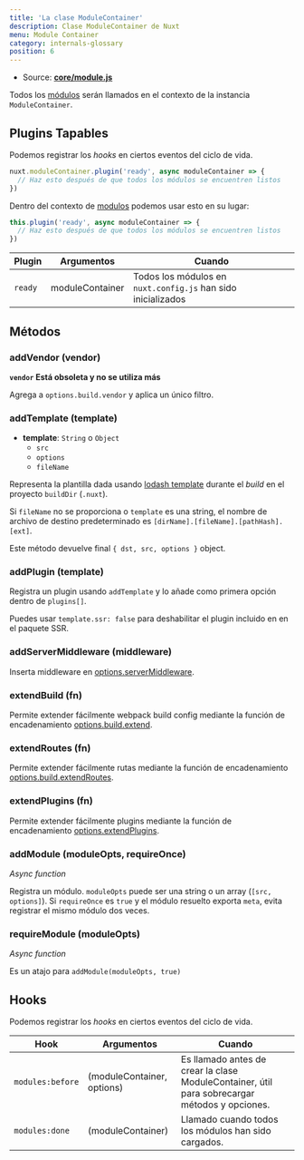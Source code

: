 ```yaml
---
title: 'La clase ModuleContainer'
description: Clase ModuleContainer de Nuxt
menu: Module Container
category: internals-glossary
position: 6
---
```


- Source: **[core/module.js](https://github.com/nuxt/nuxt.js/blob/dev/packages/core/src/module.js)**

Todos los [módulos](/docs/2.x/directory-structure/modules) serán llamados en el contexto de la instancia `ModuleContainer`.

## Plugins Tapables

Podemos registrar los _hooks_ en ciertos eventos del ciclo de vida.

```js
nuxt.moduleContainer.plugin('ready', async moduleContainer => {
  // Haz esto después de que todos los módulos se encuentren listos
})
```

Dentro del contexto de [modulos](/docs/2.x/x/directory-structure/modules) podemos usar esto en su lugar:

```js
this.plugin('ready', async moduleContainer => {
  // Haz esto después de que todos los módulos se encuentren listos
})
```

| Plugin  | Argumentos      | Cuando                                                       |
| ------- | --------------- | ------------------------------------------------------------ |
| `ready` | moduleContainer | Todos los módulos en `nuxt.config.js` han sido inicializados |

## Métodos

### addVendor (vendor)

**`vendor` Está obsoleta y no se utiliza más**

Agrega a `options.build.vendor` y aplica un único filtro.

### addTemplate (template)

- **template**: `String` o `Object`
  - `src`
  - `options`
  - `fileName`

Representa la plantilla dada usando [lodash template](https://lodash.com/docs/4.17.4#template) durante el _build_ en el proyecto `buildDir` (`.nuxt`).

Si `fileName` no se proporciona o `template` es una string, el nombre de archivo de destino predeterminado es `[dirName].[fileName].[pathHash].[ext]`.

Este método devuelve final `{ dst, src, options }` object.

### addPlugin (template)

Registra un plugin usando `addTemplate` y lo añade como primera opción dentro de `plugins[]`.

Puedes usar `template.ssr: false` para deshabilitar el plugin incluido en en el paquete SSR.

### addServerMiddleware (middleware)

Inserta middleware en [options.serverMiddleware](/docs/2.x/x/configuration-glossary/configuration-servermiddleware).

### extendBuild (fn)

Permite extender fácilmente webpack build config mediante la función de encadenamiento [options.build.extend](/docs/2.x/x/configuration-glossary/configuration-build#extend).

### extendRoutes (fn)

Permite extender fácilmente rutas mediante la función de encadenamiento [options.build.extendRoutes](/docs/2.x/x/configuration-glossary/configuration-router#extendroutes).

### extendPlugins (fn)

Permite extender fácilmente plugins mediante la función de encadenamiento [options.extendPlugins](/docs/2.x/x/configuration-glossary/configuration-extend-plugins).

### addModule (moduleOpts, requireOnce)

_Async function_

Registra un módulo. `moduleOpts` puede ser una string o un array (`[src, options]`). Si `requireOnce` es `true` y el módulo resuelto exporta `meta`, evita registrar el mismo módulo dos veces.

### requireModule (moduleOpts)

_Async function_

Es un atajo para `addModule(moduleOpts, true)`

## Hooks

Podemos registrar los _hooks_ en ciertos eventos del ciclo de vida.

| Hook             | Argumentos                 | Cuando                                                                                        |
| ---------------- | -------------------------- | --------------------------------------------------------------------------------------------- |
| `modules:before` | (moduleContainer, options) | Es llamado antes de crear la clase ModuleContainer, útil para sobrecargar métodos y opciones. |
| `modules:done`   | (moduleContainer)          | Llamado cuando todos los módulos han sido cargados.                                           |

